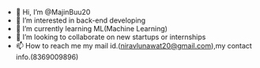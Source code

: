 - 👋 Hi, I’m @MajinBuu20
- 👀 I’m interested in back-end developing
- 🌱 I’m currently learning ML(Machine Learning)
- 💞️ I’m looking to collaborate on new startups or internships
- 📫 How to reach me my mail id.(niravlunawat20@gmail.com),my contact info.(8369009896)

<!---
MajinBuu20/MajinBuu20 is a ✨ special ✨ repository because its `README.md` (this file) appears on your GitHub profile.
You can click the Preview link to take a look at your changes.
--->
